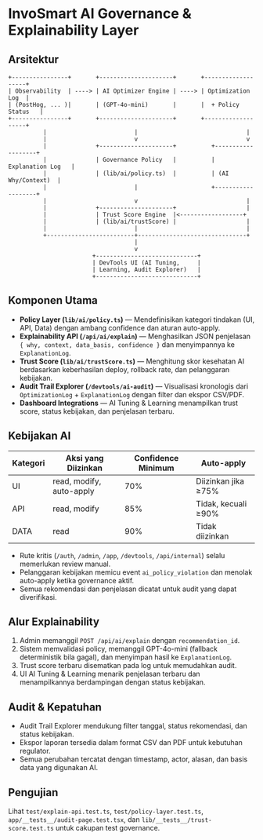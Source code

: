 # InvoSmart AI Governance & Explainability Layer

## Arsitektur

```
+----------------+       +---------------------+       +-------------------+
| Observability  | ----> | AI Optimizer Engine | ----> | Optimization Log  |
| (PostHog, ... )|       | (GPT-4o-mini)       |       |  + Policy Status   |
+----------------+       +---------------------+       +-------------------+
          |                         |                               |
          |                         v                               v
          |              +---------------------+          +-------------------+
          |              | Governance Policy   |          | Explanation Log   |
          |              | (lib/ai/policy.ts)  |          | (AI Why/Context)  |
          |                         |                     +-------------------+
          |                         v                               |
          |              +---------------------+                    |
          |              | Trust Score Engine  |<------------------+
          |              | (lib/ai/trustScore) |                    |
          |                         |                               |
          +-------------------------+-------------------------------+
                                    |
                                    v
                        +-----------------------------+
                        | DevTools UI (AI Tuning,     |
                        | Learning, Audit Explorer)   |
                        +-----------------------------+
```

## Komponen Utama

- **Policy Layer (`lib/ai/policy.ts`)** — Mendefinisikan kategori tindakan (UI, API, Data) dengan ambang confidence dan aturan auto-apply.
- **Explainability API (`/api/ai/explain`)** — Menghasilkan JSON penjelasan `{ why, context, data_basis, confidence }` dan menyimpannya ke `ExplanationLog`.
- **Trust Score (`lib/ai/trustScore.ts`)** — Menghitung skor kesehatan AI berdasarkan keberhasilan deploy, rollback rate, dan pelanggaran kebijakan.
- **Audit Trail Explorer (`/devtools/ai-audit`)** — Visualisasi kronologis dari `OptimizationLog` + `ExplanationLog` dengan filter dan ekspor CSV/PDF.
- **Dashboard Integrations** — AI Tuning & Learning menampilkan trust score, status kebijakan, dan penjelasan terbaru.

## Kebijakan AI

| Kategori | Aksi yang Diizinkan | Confidence Minimum | Auto-apply |
|----------|--------------------|--------------------|------------|
| UI       | read, modify, auto-apply | 70% | Diizinkan jika ≥75% |
| API      | read, modify            | 85% | Tidak, kecuali ≥90% |
| DATA     | read                    | 90% | Tidak diizinkan     |

- Rute kritis (`/auth`, `/admin`, `/app`, `/devtools`, `/api/internal`) selalu memerlukan review manual.
- Pelanggaran kebijakan memicu event `ai_policy_violation` dan menolak auto-apply ketika governance aktif.
- Semua rekomendasi dan penjelasan dicatat untuk audit yang dapat diverifikasi.

## Alur Explainability

1. Admin memanggil `POST /api/ai/explain` dengan `recommendation_id`.
2. Sistem memvalidasi policy, memanggil GPT-4o-mini (fallback deterministik bila gagal), dan menyimpan hasil ke `ExplanationLog`.
3. Trust score terbaru disematkan pada log untuk memudahkan audit.
4. UI AI Tuning & Learning menarik penjelasan terbaru dan menampilkannya berdampingan dengan status kebijakan.

## Audit & Kepatuhan

- Audit Trail Explorer mendukung filter tanggal, status rekomendasi, dan status kebijakan.
- Ekspor laporan tersedia dalam format CSV dan PDF untuk kebutuhan regulator.
- Semua perubahan tercatat dengan timestamp, actor, alasan, dan basis data yang digunakan AI.

## Pengujian

Lihat `test/explain-api.test.ts`, `test/policy-layer.test.ts`, `app/__tests__/audit-page.test.tsx`, dan `lib/__tests__/trust-score.test.ts` untuk cakupan test governance.

